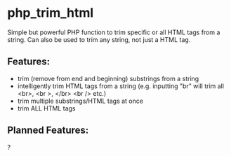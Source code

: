 php_trim_html
=============

Simple but powerful PHP function to trim specific or all HTML tags from a string. Can also be used to trim any string, not just a HTML tag.

Features:
---------
* trim (remove from end and beginning) substrings from a string
* intelligently trim HTML tags from a string (e.g. inputting "br" will trim all \<br>, \<br >, \</br> \<br /> etc.)
* trim multiple substrings/HTML tags at once
* trim ALL HTML tags

Planned Features:
-----------------
?
